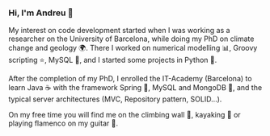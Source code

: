 ### Hi, I'm Andreu :wave:

My interest on code development started when I was working as a researcher on the University of Barcelona, while doing my PhD on climate change and geology :earth_africa:. There I worked on numerical modelling :bar_chart:, Groovy scripting :star:, MySQL :ledger:, and I started some projects in Python :snake:.

After the completion of my PhD, I enrolled the IT-Academy (Barcelona) to learn Java :coffee: with the framework Spring 	:leaves:, MySQL and MongoDB :ledger:, and the typical server architectures (MVC, Repository pattern, SOLID...).

On my free time you will find me on the climbing wall :climbing:, kayaking :rowboat: or playing flamenco on my guitar :dancer:.
